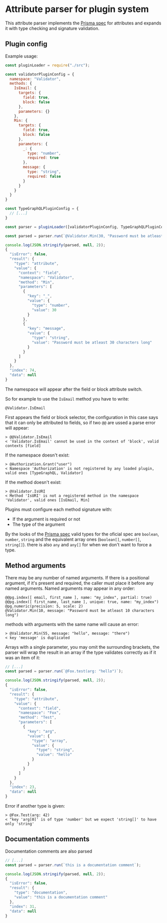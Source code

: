 # Attribute parser for plugin system

This attribute parser implements the [Prisma spec](https://github.com/prisma/specs/tree/master/schema#attributes) for attributes and expands it with type checking and signature validation.

## Plugin config

Example usage:
```js
const pluginLoader = require("./src");

const validatorPluginConfig = {
  namespace: "Validator",
  methods: {
    IsEmail: {
      targets: {
        field: true,
        block: false
      },
      parameters: {}
    },
    Min: {
      targets: {
        field: true,
        block: false
      },
      parameters: {
        _: {
          type: "number",
          required: true
        },
        message: {
          type: "string",
          required: false
        }
      }
    }
  }
}

const TypeGraphQLPluginConfig = {
  // [...]
}

const parser = pluginLoader([validatorPluginConfig, TypeGraphQLPluginConfig]);

const parsed = parser.run(`@Validator.Min(30, "Password must be atleast 30 characters long")`);

console.log(JSON.stringify(parsed, null, 2));
{
  "isError": false,
  "result": {
    "type": "attribute",
    "value": {
      "context": "field",
      "namespace": "Validator",
      "method": "Min",
      "parameters": [
        {
          "key": "_",
          "value": {
            "type": "number",
            "value": 30
          }
        },
        {
          "key": "message",
          "value": {
            "type": "string",
            "value": "Password must be atleast 30 characters long"
          }
        }
      ]
    }
  },
  "index": 74,
  "data": null
}
```

The namespace will appear after the field or block attribute switch.

So for example to use the `IsEmail` method you have to write:

`@Validator.IsEmail`

First appears the field or block selector, the configuration in this case says that it can only be attributed to fields, so if two `@@` are ussed a parse error will appear:

```
> @@Validator.IsEmail
< 'Validator.IsEmail' cannot be used in the context of 'block', valid contexts [field]
```

If the namespace doesn't exist:

```
> @Authorization.Grant("user")
< Namespace 'Authorization' is not registered by any loaded plugin, valid ones [TypeGraphQL, Validator]
```


If the method doesn't exist:

```
> @Validator.IsURI
< Method 'IsURI' is not a registered method in the namespace 'Validator', valid ones [IsEmail, Min]
```

Plugins must configure each method signature with:

- If the argument is required or not
- The type of the argument

By the looks of the [Prisma spec](https://github.com/prisma/specs/tree/master/schema#attributes) valid types for the oficial spec are `boolean`, `number`, `string` and the equivalent array ones (`boolean[]`, `number[]`, `string[]`). there is also `any` and `any[]` for when we don't want to force a type.

## Method arguments

There may be any number of named arguments. If there is a positional argument, if it's present and required, the caller must place it before any named arguments. Named arguments may appear in any order:

```
@@pg.index([ email, first_name ], name: "my_index", partial: true)
@@pg.index([ first_name, last_name ], unique: true, name: "my_index")
@pg.numeric(precision: 5, scale: 2)
@Validator.Min(10, message: "Password must be atleast 10 characters long")
```

methods with arguments with the same name will cause an error:

```
> @Validator.Min(55, message: "hello", message: "there")
< key 'message' is duplicated
```

Arrays with a single parameter, you may omit the surrounding brackets, the parser will wrap the result in an array if the type validates correctly as if it was an item of it:

```js
// [...]
const parsed = parser.run(`@Fox.test(arg: "hello")`);

console.log(JSON.stringify(parsed, null, 2));
{
  "isError": false,
  "result": {
    "type": "attribute",
    "value": {
      "context": "field",
      "namespace": "Fox",
      "method": "Test",
      "parameters": [
        {
          "key": "arg",
          "value": {
            "type": "array",
            "value": {
              "type": "string",
              "value": "hello"
            }
          }
        }
      ]
    }
  },
  "index": 23,
  "data": null
}
```

Error if another type is given:

```
> @Fox.Test(arg: 42)
< "key 'arg[0]' is of type 'number' but we expect 'string[]' to have only 'string'
```

## Documentation comments

Documentation comments are also parsed
```js
// [...]
const parsed = parser.run(`this is a documentation comment`);

console.log(JSON.stringify(parsed, null, 2));
{
  "isError": false,
  "result": {
    "type": "documentation",
    "value": "this is a documentation comment"
  },
  "index": 31,
  "data": null
}
```